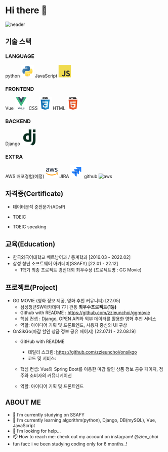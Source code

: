 # Hi there 👋

![header](https://capsule-render.vercel.app/api?type=wave&color=auto&height=400&section=header&text=Choi%20JiEun&fontSize=100)

## 기술 스택
### LANGUAGE
python <img src="https://raw.githubusercontent.com/devicons/devicon/master/icons/python/python-original.svg" alt="python" width="40" height="40" style="max-width: 100%;"> JavaScript <img src="https://raw.githubusercontent.com/devicons/devicon/master/icons/javascript/javascript-original.svg" alt="javascript" width="40" height="40" style="max-width: 100%;">



### FRONTEND

Vue <img src="https://raw.githubusercontent.com/devicons/devicon/master/icons/vuejs/vuejs-original-wordmark.svg" alt="vuejs" width="40" height="40" style="max-width: 100%;"> CSS <img src="https://raw.githubusercontent.com/devicons/devicon/master/icons/css3/css3-original-wordmark.svg" alt="css3" width="40" height="40" style="max-width: 100%;"> HTML <img src="https://raw.githubusercontent.com/devicons/devicon/master/icons/html5/html5-original-wordmark.svg" alt="html5" width="40" height="40" style="max-width: 100%;">



### BACKEND

Django <img src="https://raw.githubusercontent.com/devicons/devicon/master/icons/django/django-plain.svg" alt="django" width="50" height="50" style="max-width: 100%;">



### EXTRA

AWS 배포경험(예정) <img src="https://raw.githubusercontent.com/devicons/devicon/master/icons/amazonwebservices/amazonwebservices-original-wordmark.svg" alt="aws" width="40" height="40" style="max-width: 100%;"> JIRA  <img src="https://raw.githubusercontent.com/devicons/devicon/master/icons/jira/jira-original.svg" alt="aws" width="40" height="40" style="max-width: 100%;"> github <img src="https://cdn.jsdelivr.net/gh/devicons/devicon/icons/github/github-original.svg" alt="aws" width="40" height="40" style="max-width: 100%;">



## 자격증(Certificate)

* 데이터분석 준전문가(ADsP) 

* TOEIC
* TOEIC speaking



## 교육(Education)

- 한국외국어대학교 베트남어과 / 통계학과 [2016.03 - 2022.02]
- 삼성 청년 소프트웨어 아카데미(SSAFY) [22.01 - 22.12]
  - 1학기 최종 프로젝트 경진대회 최우수상 (프로젝트명 : GG Movie)



## 프로젝트(Project)

- GG MOVIE (영화 정보 제공, 영화 추천 커뮤니티) [22.05]
  - 삼성청년SW아카데미 7기 관통 **최우수프로젝트(1등)**
  - Github with README : https://github.com/zzieunchoi/ggmovie
  - 핵심 컨셉 : Django, OPEN API와 외부 데이터를 활용한 영화 추천 서비스
  - 역할: 아이디어 기획 및 프론트엔드, 사용자 중심의 UI 구상
- OnSikGo(마감 할인 상품 정보 공유 페이지) [22.07.11 - 22.08.19]
  - GitHub with README
    - 데일리 스크럼: https://github.com/zzieunchoi/onsikgo
    - 코드 및 서비스:

  - 핵심 컨셉: Vue와 Spring Boot를 이용한 마감 할인 상품 정보 공유 페이지, 점주와 소비자의 커뮤니케이션
  - 역할: 아이디어 기획 및 프론트엔드




## ABOUT ME


- 🔭 I’m currently studying on SSAFY
- 🌱 I’m currently learning algorithm(python), Django, DB(mySQL), Vue, JavaScript  
- 🤔 I’m looking for help... 
- 📫 How to reach me: check out my account on instagram! @zien_choi
- fun fact: i ve been studying coding only for 6 months..!
